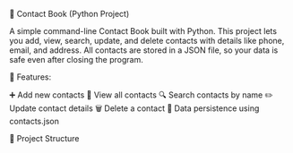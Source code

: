📒 Contact Book (Python Project)

A simple command-line Contact Book built with Python.
This project lets you add, view, search, update, and delete contacts with details like phone, email, and address.
All contacts are stored in a JSON file, so your data is safe even after closing the program.

🚀 Features:

➕ Add new contacts
📖 View all contacts
🔍 Search contacts by name
✏️ Update contact details
🗑️ Delete a contact
💾 Data persistence using contacts.json

📂 Project Structure

